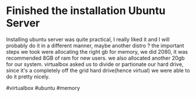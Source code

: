 # Finished the installation Ubuntu Server

Installing ubuntu server was quite practical, I really liked it and I will probably do it in a different manner, maybe another distro ? the important
steps we took were allocating the right gb for memory, we did 2080, it was recommended 8GB of ram for new users. we also allocated another 20gb for our system.
virtualbox asked us to divide or partionate our hard drive, since it's a completely off the grid hard drive(hence virtual) we were able to do it pretty nicely.

   #virtualbox #ubuntu #memory
